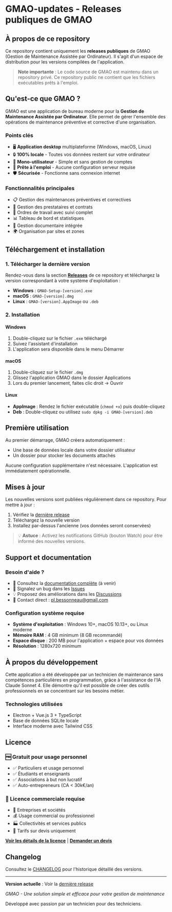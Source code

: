 # GMAO-updates - Releases publiques de GMAO

## À propos de ce repository

Ce repository contient uniquement les **releases publiques** de GMAO (Gestion de Maintenance Assistée par Ordinateur). Il s'agit d'un espace de distribution pour les versions compilées de l'application.

> **Note importante** : Le code source de GMAO est maintenu dans un repository privé. Ce repository public ne contient que les fichiers exécutables prêts à l'emploi.

## Qu'est-ce que GMAO ?

GMAO est une application de bureau moderne pour la **Gestion de Maintenance Assistée par Ordinateur**. Elle permet de gérer l'ensemble des opérations de maintenance préventive et corrective d'une organisation.

### Points clés

- 🖥️ **Application desktop** multiplateforme (Windows, macOS, Linux)
- 🔒 **100% locale** - Toutes vos données restent sur votre ordinateur
- 👤 **Mono-utilisateur** - Simple et sans gestion de comptes
- 🚀 **Prête à l'emploi** - Aucune configuration serveur requise
- 🛡️ **Sécurisée** - Fonctionne sans connexion internet

### Fonctionnalités principales

- 📋 Gestion des maintenances préventives et correctives
- 🏢 Gestion des prestataires et contrats
- 📝 Ordres de travail avec suivi complet
- 📊 Tableau de bord et statistiques
- 📁 Gestion documentaire intégrée
- 🌍 Organisation par sites et zones

## Téléchargement et installation

### 1. Télécharger la dernière version

Rendez-vous dans la section [**Releases**](https://github.com/Owltus/GMAO-updates/releases) de ce repository et téléchargez la version correspondant à votre système d'exploitation :

- **Windows** : `GMAO-Setup-[version].exe`
- **macOS** : `GMAO-[version].dmg`
- **Linux** : `GMAO-[version].AppImage` ou `.deb`

### 2. Installation

#### Windows
1. Double-cliquez sur le fichier `.exe` téléchargé
2. Suivez l'assistant d'installation
3. L'application sera disponible dans le menu Démarrer

#### macOS
1. Double-cliquez sur le fichier `.dmg`
2. Glissez l'application GMAO dans le dossier Applications
3. Lors du premier lancement, faites clic droit → Ouvrir

#### Linux
- **AppImage** : Rendez le fichier exécutable (`chmod +x`) puis double-cliquez
- **Deb** : Double-cliquez ou utilisez `sudo dpkg -i GMAO-[version].deb`

## Première utilisation

Au premier démarrage, GMAO créera automatiquement :
- Une base de données locale dans votre dossier utilisateur
- Un dossier pour stocker les documents attachés

Aucune configuration supplémentaire n'est nécessaire. L'application est immédiatement opérationnelle.

## Mises à jour

Les nouvelles versions sont publiées régulièrement dans ce repository. Pour mettre à jour :

1. Vérifiez la [dernière release](https://github.com/Owltus/GMAO-updates/releases/latest)
2. Téléchargez la nouvelle version
3. Installez par-dessus l'ancienne (vos données seront conservées)

> 💡 **Astuce** : Activez les notifications GitHub (bouton Watch) pour être informé des nouvelles versions.

## Support et documentation

### Besoin d'aide ?

- 📖 Consultez la [documentation complète](https://github.com/Owltus/GMAO-updates/wiki) (à venir)
- 🐛 Signalez un bug dans les [Issues](https://github.com/Owltus/GMAO-updates/issues)
- 💡 Proposez des améliorations dans les [Discussions](https://github.com/Owltus/GMAO-updates/discussions)
- 📧 Contact direct : pl.bessonneau@gmail.com

### Configuration système requise

- **Système d'exploitation** : Windows 10+, macOS 10.13+, ou Linux moderne
- **Mémoire RAM** : 4 GB minimum (8 GB recommandé)
- **Espace disque** : 200 MB pour l'application + espace pour vos données
- **Résolution** : 1280x720 minimum

## À propos du développement

Cette application a été développée par un technicien de maintenance sans compétences particulières en programmation, grâce à l'assistance de l'IA Claude Sonnet 4. Elle démontre qu'il est possible de créer des outils professionnels en se concentrant sur les besoins métier.

### Technologies utilisées

- Electron + Vue.js 3 + TypeScript
- Base de données SQLite locale
- Interface moderne avec Tailwind CSS

## Licence

### 🆓 Gratuit pour usage personnel
- ✅ Particuliers et usage personnel
- ✅ Étudiants et enseignants
- ✅ Associations à but non lucratif
- ✅ Auto-entrepreneurs (CA < 30k€/an)

### 💼 Licence commerciale requise
- 🏢 Entreprises et sociétés
- 💰 Usage commercial ou professionnel
- 🏭 Collectivités et services publics
- 📧 Tarifs sur devis uniquement

**[Voir les détails de la licence](LICENSE.md)** | **[Demander un devis](mailto:pl.bessonneau@gmail.com?subject=Demande%20de%20licence%20commerciale%20GMAO)**

## Changelog

Consultez le [CHANGELOG](https://github.com/Owltus/GMAO-updates/releases) pour l'historique détaillé des versions.

---

**Version actuelle** : Voir la [dernière release](https://github.com/Owltus/GMAO-updates/releases/latest)

_GMAO - Une solution simple et efficace pour votre gestion de maintenance_

Développé avec passion par un technicien pour des techniciens.
